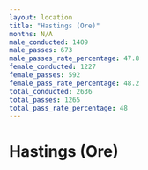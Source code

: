 ```yaml
---
layout: location
title: "Hastings (Ore)"
months: N/A
male_conducted: 1409
male_passes: 673
male_passes_rate_percentage: 47.8
female_conducted: 1227
female_passes: 592
female_pass_rate_percentage: 48.2
total_conducted: 2636
total_passes: 1265
total_pass_rate_percentage: 48
---
```


# Hastings (Ore)
